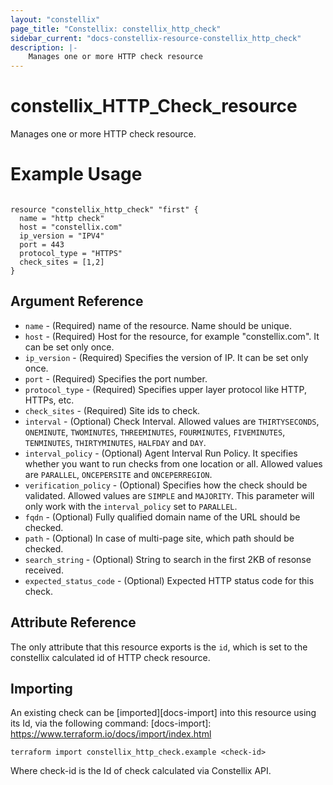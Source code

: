 ```yaml
---
layout: "constellix"
page_title: "Constellix: constellix_http_check"
sidebar_current: "docs-constellix-resource-constellix_http_check"
description: |-
    Manages one or more HTTP check resource
---
```

# constellix_HTTP_Check_resource #
Manages one or more HTTP check resource.

# Example Usage #
```hcl
        
resource "constellix_http_check" "first" {
  name = "http check"
  host = "constellix.com"
  ip_version = "IPV4"
  port = 443
  protocol_type = "HTTPS"
  check_sites = [1,2]
}

```

## Argument Reference ##
* `name` - (Required) name of the resource. Name should be unique.
* `host` - (Required) Host for the resource, for example "constellix.com". It can be set only once.
* `ip_version` - (Required) Specifies the version of IP. It can be set only once.
* `port` - (Required) Specifies the port number.
* `protocol_type` - (Required) Specifies upper layer protocol like HTTP, HTTPs, etc.
* `check_sites` - (Required) Site ids to check.
* `interval` - (Optional) Check Interval. Allowed values are `THIRTYSECONDS`, `ONEMINUTE`, `TWOMINUTES`, `THREEMINUTES`, `FOURMINUTES`, `FIVEMINUTES`, `TENMINUTES`, `THIRTYMINUTES`, `HALFDAY` and `DAY`.
* `interval_policy` - (Optional) Agent Interval Run Policy. It specifies whether you want to run checks from one location or all. Allowed values are `PARALLEL`, `ONCEPERSITE` and `ONCEPERREGION`.
* `verification_policy` - (Optional) Specifies how the check should be validated. Allowed values are `SIMPLE` and `MAJORITY`. This parameter will only work with the `interval_policy` set to `PARALLEL`.
* `fqdn` - (Optional) Fully qualified domain name of the URL should be checked.
* `path` - (Optional) In case of multi-page site, which path should be checked.
* `search_string` - (Optional) String to search in the first 2KB of resonse received.
* `expected_status_code` - (Optional) Expected HTTP status code for this check.

## Attribute Reference ##
The only attribute that this resource exports is the `id`, which is set to the constellix calculated id of HTTP check resource.

## Importing ##

An existing check can be [imported][docs-import] into this resource using its Id, via the following command:
[docs-import]: https://www.terraform.io/docs/import/index.html


```
terraform import constellix_http_check.example <check-id>
```

Where check-id is the Id of check calculated via Constellix API.